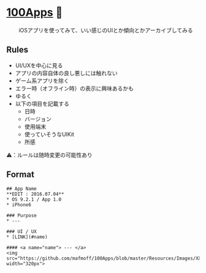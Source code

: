 # [100Apps](https://github.com/mafmoff/100Apps/blob/master/apps.md) 🎉
　　
iOSアプリを使ってみて、いい感じのUIとか傾向とかアーカイブしてみる

## Rules

* UI/UXを中心に見る
* アプリの内容自体の良し悪しには触れない
* ゲーム系アプリを除く
* エラー時（オフライン時）の表示に興味あるかも
* ゆるく
* 以下の項目を記載する
  * 日時
  * バージョン
  * 使用端末
  * 使っていそうなUIKit
  * 所感

⚠️：ルールは随時変更の可能性あり

## Format

```
## App Name
**EDIT : 2016.07.04**
* OS 9.2.1 / App 1.0
* iPhone6

### Purpose
* ---

### UI / UX
* [LINK](#name)

#### <a name="name"> --- </a>
<img src="https://github.com/mafmoff/100Apps/blob/master/Resources/Images/XXXX.gif" width="320px">

```
